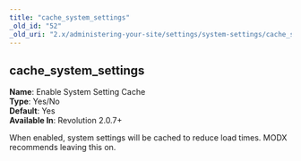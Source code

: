```yaml
---
title: "cache_system_settings"
_old_id: "52"
_old_uri: "2.x/administering-your-site/settings/system-settings/cache_system_settings"
---
```


cache\_system\_settings
-----------------------

**Name**: Enable System Setting Cache   
**Type**: Yes/No   
**Default**: Yes   
**Available In**: Revolution 2.0.7+

When enabled, system settings will be cached to reduce load times. MODX recommends leaving this on.